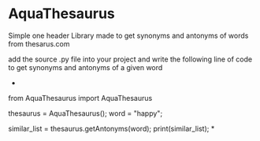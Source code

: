 # AquaThesaurus
Simple one header Library made to get synonyms and antonyms of words from thesarus.com

add the source .py file into your project and write the following line of code to get synonyms and antonyms of a given word

*
from AquaThesaurus import AquaThesaurus

thesaurus = AquaThesaurus();
word = "happy";

similar_list = thesaurus.getAntonyms(word);
print(similar_list);
*


